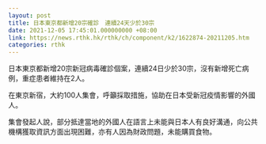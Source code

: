 ```yaml
---
layout: post
title: 日本東京都新增20宗確診　連續24天少於30宗
date: 2021-12-05 17:45:01.000000000 +08:00
link: https://news.rthk.hk/rthk/ch/component/k2/1622874-20211205.htm
categories: rthk
---
```


日本東京都新增20宗新冠病毒確診個案，連續24日少於30宗，沒有新增死亡病例，重症患者維持在2人。

在東京新宿，大約100人集會，呼籲採取措施，協助在日本受新冠疫情影響的外國人。

集會發起人說，部分抵達當地的外國人在語言上未能與日本人有良好溝通，向公共機構獲取資訊方面出現困難，亦有人因為財政問題，未能購買食物。
